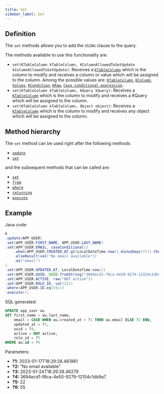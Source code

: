 ```yaml
---
title: Set
sidebar_label: Set
---
```


## Definition

The `set` methods allows you to add the `USING` clause to the query.

The methods available to use this functionality are:

- `set(KTableColumn kTableColumn, KColumnAllowedToSetUpdate kColumnAllowedToSetUpdate)`: Receives a [`KTableColumn`](/docs/select-statement/select/introduction#1-ktablecolumn) which is the column to modify and receives a column or value which will be assigned to the column. Among the possible values are: [`KTableColumn`](/docs/select-statement/select/introduction#1-ktablecolumn), [`KColumn`](/docs/select-statement/select/introduction#2-kcolumn), [`Values`](/docs/select-statement/select/introduction#3-values), [`KCondition`](/docs/select-statement/select/introduction#4-kcondition), [`KRaw`](/docs/select-statement/select/introduction#7-kraw), [`Case conditional expression`](/docs/select-statement/select/introduction#8-case-conditional-expression).
- `set(KTableColumn kTableColumn, KQuery kQuery)`: Receives a [`KTableColumn`](/docs/select-statement/select/introduction#1-ktablecolumn) which is the column to modify and receives a KQuery which will be assigned to the column.
- `set(KTableColumn kTableColumn, Object object)`: Receives a [`KTableColumn`](/docs/select-statement/select/introduction#1-ktablecolumn) which is the column to modify and receives any object which will be assigned to the column.

## Method hierarchy

The `set` method can be used right after the following methods:

- [`update`](/docs/update-statement/update/)
- [`set`](/docs/update-statement/set/)

and the subsequent methods that can be called are:

- [`set`](/docs/update-statement/set/)
- [`from`](/docs/update-statement/from/)
- [`where`](/docs/update-statement/where/)
- [`returning`](/docs/update-statement/returning)
- [`execute`](/docs/select-statement/select/)

## Example

Java code:

```java
k
.update(APP_USER)
.set(APP_USER.FIRST_NAME, APP_USER.LAST_NAME)
.set(APP_USER.EMAIL, caseConditional()
    .when(APP_USER.CREATED_AT.gt(LocalDateTime.now().minusDays(7))).then(APP_USER.EMAIL)
    .elseResult(val("No email available"))
    .as("email")
)
.set(APP_USER.UPDATED_AT, LocalDateTime.now())
.set(APP_USER.UUID, UUID.fromString("3694ecd1-f8ca-4e50-9279-12154c1db9a7"))
.set(APP_USER.ACTIVE, raw("NOT active"))
.set(APP_USER.ROLE_ID, val(22))
.where(APP_USER.ID.eq(55L))
.execute();
```

SQL generated:

```sql
UPDATE app_user au 
SET first_name = au.last_name,
    email = CASE WHEN au.created_at > ?1 THEN au.email ELSE ?2 END,
    updated_at = ?3,
    uuid = ?4,
    active = NOT active,
    role_id = ?5
WHERE au.id = ?6
```

Parameters:

- **?1:** 2023-01-17T18:29:28.461981
- **?2:** "No email available"
- **?3:** 2023-01-24T18:29:28.46279
- **?4:** 3694ecd1-f8ca-4e50-9279-12154c1db9a7
- **?5:** 22
- **?6:** 55